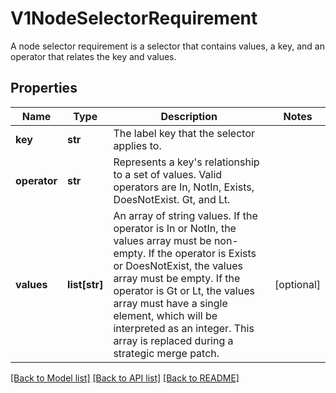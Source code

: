 # V1NodeSelectorRequirement

A node selector requirement is a selector that contains values, a key, and an operator that relates the key and values.
## Properties
Name | Type | Description | Notes
------------ | ------------- | ------------- | -------------
**key** | **str** | The label key that the selector applies to. | 
**operator** | **str** | Represents a key&#39;s relationship to a set of values. Valid operators are In, NotIn, Exists, DoesNotExist. Gt, and Lt. | 
**values** | **list[str]** | An array of string values. If the operator is In or NotIn, the values array must be non-empty. If the operator is Exists or DoesNotExist, the values array must be empty. If the operator is Gt or Lt, the values array must have a single element, which will be interpreted as an integer. This array is replaced during a strategic merge patch. | [optional] 

[[Back to Model list]](../README.md#documentation-for-models) [[Back to API list]](../README.md#documentation-for-api-endpoints) [[Back to README]](../README.md)


